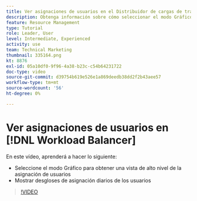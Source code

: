 ```yaml
---
title: Ver asignaciones de usuarios en el Distribuidor de cargas de trabajo
description: Obtenga información sobre cómo seleccionar el modo Gráfico para obtener una vista de alto nivel de la asignación de usuarios y mostrar los desgloses de asignación diarios de los usuarios.
feature: Resource Management
type: Tutorial
role: Leader, User
level: Intermediate, Experienced
activity: use
team: Technical Marketing
thumbnail: 335164.png
kt: 8876
exl-id: 05a10df0-9f96-4a38-b23c-c54b64231722
doc-type: video
source-git-commit: d39754b619e526e1a869deedb38dd2f2b43aee57
workflow-type: tm+mt
source-wordcount: '56'
ht-degree: 0%

---
```


# Ver asignaciones de usuarios en [!DNL Workload Balancer]

En este vídeo, aprenderá a hacer lo siguiente:

* Seleccione el modo Gráfico para obtener una vista de alto nivel de la asignación de usuarios
* Mostrar desgloses de asignación diarios de los usuarios

>[!VIDEO](https://video.tv.adobe.com/v/335164/?quality=12)
